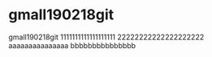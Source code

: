 # gmall190218git
gmall190218git
1111111111111111111
22222222222222222222
aaaaaaaaaaaaaaa
bbbbbbbbbbbbbbb
